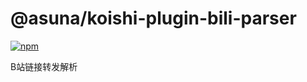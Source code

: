 # @asuna/koishi-plugin-bili-parser

[![npm](https://img.shields.io/npm/v/@asuna/koishi-plugin-bili-parser?style=flat-square)](https://www.npmjs.com/package/@asuna/koishi-plugin-bili-parser)

B站链接转发解析
